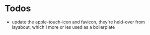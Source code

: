 # Todos

* update the apple-touch-icon and favicon, they're held-over from layabout, which I more or les used as a boilerplate
